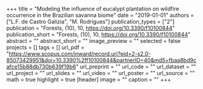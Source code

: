 +++
title = "Modeling the influence of eucalypt plantation on wildfire occurrence in the Brazilian savanna biome"
date = "2019-01-01"
authors = ["L.F. de Castro Galizia", "M. Rodrigues"]
publication_types = ["2"]
publication = "Forests, (10), 10, https://doi.org/10.3390/f10100844"
publication_short = "Forests, (10), 10, https://doi.org/10.3390/f10100844"
abstract = ""
abstract_short = ""
image_preview = ""
selected = false
projects = []
tags = []
url_pdf = "https://www.scopus.com/inward/record.uri?eid=2-s2.0-85073429951&doi=10.3390%2ff10100844&partnerID=40&md5=fbaa8bd9cafce15b88db730b639f19b6"
url_preprint = ""
url_code = ""
url_dataset = ""
url_project = ""
url_slides = ""
url_video = ""
url_poster = ""
url_source = ""
math = true
highlight = true
[header]
image = ""
caption = ""
+++
